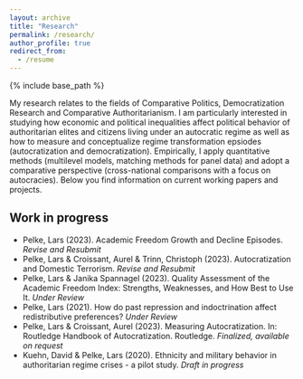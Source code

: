 ```yaml
---
layout: archive
title: "Research"
permalink: /research/
author_profile: true
redirect_from:
  - /resume
---
```


{% include base_path %}

My research relates to the fields of Comparative Politics, Democratization Research and Comparative Authoritarianism. I am particularly interested in studying how economic and political inequalities affect political behavior of authoritarian elites and citizens living under an autocratic regime as well as how to measure and conceptualize regime transformation epsiodes (autocratization and democratization). Empirically, I apply quantitative methods (multilevel models, matching methods for panel data) and adopt a comparative perspective (cross-national comparisons with a focus on autocracies). Below you find information on current working papers and projects.  

Work in progress
------

*  Pelke, Lars (2023). Academic Freedom Growth and Decline Episodes. *Revise and Resubmit*
*  Pelke, Lars & Croissant, Aurel & Trinn, Christoph (2023). Autocratization and Domestic Terrorism. *Revise and Resubmit*
*  Pelke, Lars & Janika Spannagel (2023). Quality Assessment of the Academic Freedom Index: Strengths, Weaknesses, and How Best to Use It. *Under Review*
*  Pelke, Lars (2021). How do past repression and indoctrination affect redistributive preferences? *Under Review*
*  Pelke, Lars & Croissant, Aurel (2023). Measuring Autocratization. In: Routledge Handbook of Autocratization. Routledge. *Finalized, available on request*
*  Kuehn, David & Pelke, Lars (2020). Ethnicity and military behavior in authoritarian regime crises - a pilot study. *Draft in progress* 








